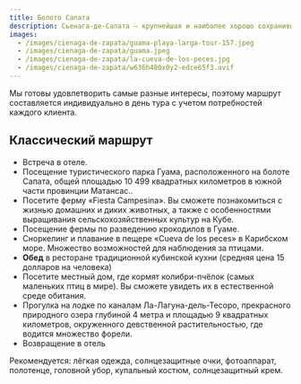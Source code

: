 ```yaml
---
title: Болото Сапата
description: Сьенага-де-Сапата — крупнейшая и наиболее хорошо сохранившаяся водно-болотная зона Кубы и одна из крупнейших в Латинской Америке и Карибском бассейне, объявленная биосферным заповедником в 2000 году. Этот удивительный тур включает посещение крокодиловой фермы с различными видами крокодилов, сноркелинг в пещере Рыб, прогулку на лодке по узким каналам Лагуна-дель-Тесоро и посещение заповедника Альдеа-Таина «Гуама». Пожалуй, самое большое сокровище, которое вы здесь найдете, — это ослепительная природа, окружающая это место. Не упустите возможность ощутить единение с природой.
images:
  - /images/cienaga-de-zapata/guama-playa-larga-tour-157.jpeg
  - /images/cienaga-de-zapata/guama.jpeg
  - /images/cienaga-de-zapata/la-cueva-de-los-peces.jpg
  - /images/cienaga-de-zapata/w636h480x0y2-edce65f3.avif
---
```


<p class="mb-8 text-justify text-sm md:text-lg  dark:text-gray-300 leading-relaxed">
              Мы готовы удовлетворить самые разные интересы, поэтому маршрут составляется индивидуально в день тура с учетом потребностей каждого клиента.
            </p>

<section class="mb-10">
  <h2 class="text-2xl lg:text-3xl font-bold text-gray-900 mb-6 border-b-2 border-blue-500 pb-2">
    Классический маршрут
  </h2>

  <ul class="space-y-3 lg:space-y-4">
    <li class="flex items-start space-x-3 text-gray-700 leading-relaxed">
      <span class="inline-block w-2 h-2 bg-blue-500 rounded-full mt-2 flex-shrink-0"></span>
      <span class="text-sm lg:text-base">Встреча в отеле.</span>
    </li>
    <li class="flex items-start space-x-3 text-gray-700 leading-relaxed">
      <span class="inline-block w-2 h-2 bg-blue-500 rounded-full mt-2 flex-shrink-0"></span>
      <span class="text-sm lg:text-base">Посещение туристического парка Гуама, расположенного на болоте Сапата, общей площадью 10 499 квадратных километров в южной части провинции Матансас..</span>
    </li>
    <li class="flex items-start space-x-3 text-gray-700 leading-relaxed">
      <span class="inline-block w-2 h-2 bg-blue-500 rounded-full mt-2 flex-shrink-0"></span>
      <span class="text-sm lg:text-base">Посетите ферму «Fiesta Campesina». Вы сможете познакомиться с жизнью домашних и диких животных, а также с особенностями выращивания сельскохозяйственных культур на Кубе.</span>
    </li>
    <li class="flex items-start space-x-3 text-gray-700 leading-relaxed">
      <span class="inline-block w-2 h-2 bg-blue-500 rounded-full mt-2 flex-shrink-0"></span>
      <span class="text-sm lg:text-base">Посещение фермы по разведению крокодилов в Гуаме.</span>
    </li>
    <li class="flex items-start space-x-3 text-gray-700 leading-relaxed">
      <span class="inline-block w-2 h-2 bg-blue-500 rounded-full mt-2 flex-shrink-0"></span>
      <span class="text-sm lg:text-base">Сноркелинг и плавание в пещере «Cueva de los peces» в Карибском море. Множество возможностей для наблюдения за птицами.</span>
    </li>
    <li class="flex items-start space-x-3 text-gray-700 leading-relaxed">
      <span class="inline-block w-2 h-2 bg-amber-500 rounded-full mt-2 flex-shrink-0"></span>
      <span class="text-sm lg:text-base">
        <strong class="text-amber-700">Обед</strong> в ресторане традиционной кубинской кухни
        <span class="text-amber-600 font-medium ml-1">(средняя цена 15 долларов на человека)</span>
      </span>
    </li>
    <li class="flex items-start space-x-3 text-gray-700 leading-relaxed">
      <span class="inline-block w-2 h-2 bg-blue-500 rounded-full mt-2 flex-shrink-0"></span>
      <span class="text-sm lg:text-base">Посетите местный дом, где кормят колибри-пчёлок (самых маленьких птиц в мире). Вы сможете увидеть их в естественной среде обитания.</span>
    </li>
    <li class="flex items-start space-x-3 text-gray-700 leading-relaxed">
      <span class="inline-block w-2 h-2 bg-blue-500 rounded-full mt-2 flex-shrink-0"></span>
      <span class="text-sm lg:text-base">Прогулка на лодке по каналам Ла-Лагуна-дель-Тесоро, прекрасного природного озера глубиной 4 метра и площадью 9 квадратных километров, окруженного девственной растительностью, где водится множество форели.</span>
    </li>
    <li class="flex items-start space-x-3 text-gray-700 leading-relaxed">
      <span class="inline-block w-2 h-2 bg-blue-500 rounded-full mt-2 flex-shrink-0"></span>
      <span class="text-sm lg:text-base">Возвращение в отель</span>
    </li>
  </ul>
</section>

<div class="bg-gradient-to-r from-yellow-50 to-orange-50 border-l-4 border-yellow-400 p-4 lg:p-6 rounded-r-lg mb-8">
  <p class="text-sm lg:text-base text-gray-800 leading-relaxed">
    <span class="font-bold text-yellow-700">Рекомендуется:</span>
    <span class="ml-2">лёгкая одежда, солнцезащитные очки, фотоаппарат, полотенце, головной убор, купальный костюм, солнцезащитный крем.</span>
  </p>
</div>
